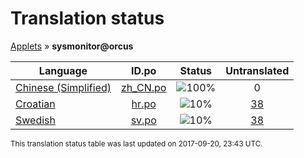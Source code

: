 # Translation status
[Applets](../../README.md) &#187; **sysmonitor@orcus**

Language | ID.po | Status | Untranslated
---------|:--:|:------:|:-----------:
[Chinese (Simplified)](../../language-status/zh_CN.md) | [zh_CN.po](po/zh_CN.po) | ![100%](http://progressed.io/bar/100) | 0
[Croatian](../../language-status/hr.md) | [hr.po](po/hr.po) | ![10%](http://progressed.io/bar/10) | [38](untranslated-po/hr.md)
[Swedish](../../language-status/sv.md) | [sv.po](po/sv.po) | ![10%](http://progressed.io/bar/10) | [38](untranslated-po/sv.md)

<sup>This translation status table was last updated on 2017-09-20, 23:43 UTC.</sup>
